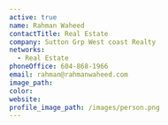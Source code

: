 ```yaml
---
active: true
name: Rahman Waheed
contactTitle: Real Estate
company: Sutton Grp West coast Realty
networks:
  - Real Estate
phoneOffice: 604-868-1966
email: rahman@rahmanwaheed.com
image_path:
color:
website:
profile_image_path: /images/person.png
---
```



